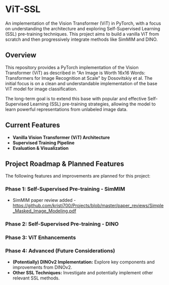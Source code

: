 # ViT-SSL

An implementation of the Vision Transformer (ViT) in PyTorch, with a focus on understanding the architecture and exploring Self-Supervised Learning (SSL) pre-training techniques. This project aims to build a vanilla ViT from scratch and then progressively integrate methods like SimMIM and DINO.

## Overview

This repository provides a PyTorch implementation of the Vision Transformer (ViT) as described in "An Image is Worth 16x16 Words: Transformers for Image Recognition at Scale" by Dosovitskiy et al. The initial focus is on a clean and understandable implementation of the base ViT model for image classification.

The long-term goal is to extend this base with popular and effective Self-Supervised Learning (SSL) pre-training strategies, allowing the model to learn powerful representations from unlabeled image data.

## Current Features

*   **Vanilla Vision Transformer (ViT) Architecture**
*   **Supervised Training Pipeline**
*   **Evaluation & Visualization**

## Project Roadmap & Planned Features

The following features and improvements are planned for this project:

### Phase 1: Self-Supervised Pre-training - SimMIM
- SimMIM paper review added - https://github.com/kristi700/Projects/blob/master/paper_reviews/Simple_Masked_Image_Modeling.pdf
### Phase 2: Self-Supervised Pre-training - DINO

### Phase 3: ViT Enhancements

### Phase 4: Advanced (Future Considerations)
-   **(Potentially) DINOv2 Implementation:** Explore key components and improvements from DINOv2.
-   **Other SSL Techniques:** Investigate and potentially implement other relevant SSL methods.
